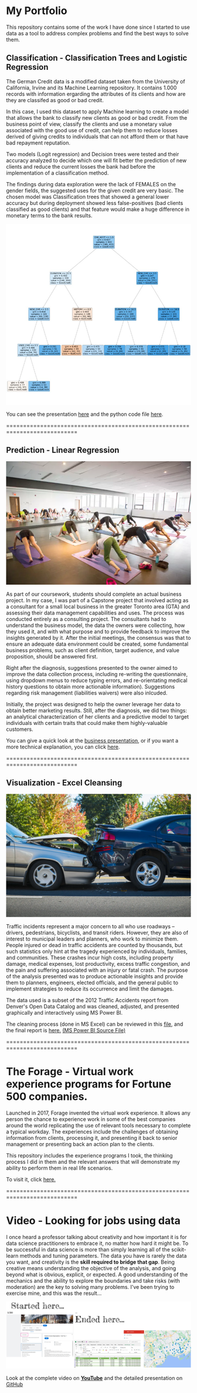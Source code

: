# My Portfolio
This repository contains some of the work I have done since I started to use data as a tool to address complex problems and find the best ways to solve them. 

## **Classification - Classification Trees and Logistic Regression**

The German Credit data is a modified dataset taken from the University of California, Irvine and its Machine Learning repository.  It contains 1.000 records with information ergarding the attributes of its clients and how are they are classifed as good or bad credit. 

In this case, I used this dataset to apply Machine learning to create a model that allows the bank to classify new clients as good or bad credit. From the business point of view, classify the clients and use a monetary value associated with the good use of credit, can help them to reduce losses derived of giving credits to individuals that can not afford them or that have bad repayment reputation.

Two models (Logit regression) and Decision trees were tested and their accuracy analyzed to decide which one will fit better the prediction of new clients and reduce the current losses the bank had before the implementation of a classification method.


The findings during data exploration were the lack of FEMALES on the gender fields, the suggested uses for the given credit are very basic.
The chosen model was Classification trees that showed a general lower accuracy but during deployment showed less false-positives (bad clients classified as good clients) and that feature would make a huge difference in monetary terms to the bank results. 

![German Credit_Classification Tree](https://github.com/cperezor1/MyPortfolio/blob/main/German%20Credit%20Classification%20Tree.jpg)

You can see the presentation [here](https://github.com/cperezor1/MyPortfolio/blob/main/German%20Credit%20Business%20Case%20Presentation.pdf) and the python code file [here](https://github.com/cperezor1/MyPortfolio/blob/main/GermanCreditCode.pdf). 

===========================================================================

## **Prediction - Linear Regression**

![enter image description here](https://github.com/cperezor1/MyPortfolio/blob/main/Yoga%20Studio%20Image.webp)

As part of our coursework, students should complete an actual business project. In my case, I was part of a Capstone project that involved acting as a consultant for a small local business in the greater Toronto area (GTA) and assessing their data management capabilities and uses. 
The process was conducted entirely as a consulting project. The consultants had to understand the business model, the data the owners were collecting, how they used it, and with what purpose and to provide feedback to improve the insights generated by it. 
After the initial meetings, the consensus was that to ensure an adequate data environment could be created, some fundamental business problems, such as client definition, target audience, and value proposition, should be answered first. 

Right after the diagnosis, suggestions presented to the owner aimed to improve the data collection process, including re-writing the questionnaire, using dropdown menus to reduce typing errors, and re-orientating medical history questions to obtain more actionable information). 
Suggestions regarding risk management (liabilities waivers) were also inlcuded. 

Initially, the project was designed to help the owner leverage her data to obtain better marketing results. Still, after the diagnosis, we did two things: an analytical characterization of her clients and a predictive model to target individuals with certain traits that could make them highly-valuable customers.  

You can give a quick look at the [business presentation](https://github.com/cperezor1/MyPortfolio/blob/main/BUSINESS%20%20Capstone%20Presentation.pdf), or if you want a more technical explanation, you can click [here](https://github.com/cperezor1/MyPortfolio/blob/main/TECHNICAL_%20Capstone%20Presentation.pdf).

===========================================================================

## **Visualization - Excel Cleansing**

![Car Accident](https://github.com/cperezor1/MyPortfolio/blob/main/Car%20Accident%20Image.webp)

Traffic incidents represent a major concern to all who use roadways –drivers, pedestrians, bicyclists, and transit riders. However, they are also of interest to municipal leaders and planners, who work to minimize them.
People injured or dead in traffic accidents are counted by thousands, but such statistics only hint at the tragedy experienced by individuals, families, and communities. These crashes incur high costs, including property damage, medical expenses, lost productivity, excess traffic congestion, and the pain and suffering associated with an injury or fatal crash.
The purpose of the analysis presented was to produce actionable insights and provide them to planners, engineers, elected officials, and the general public to implement strategies to reduce its occurrence and limit the damages.

The data used is a subset of the 2012 Traffic Accidents report from Denver's Open Data Catalog and was cleaned, adjusted, and presented graphically and interactively using MS Power BI. 

The cleaning process (done in MS Excel) can be reviewed in this [file](https://github.com/cperezor1/MyPortfolio/blob/main/XLSX%20Data%20File.xlsx), and the final report is [here.](https://github.com/cperezor1/MyPortfolio/blob/main/XLSX%20and%20PowerBI%20Report%20on%20Traffic%20Accidents%20in%20Denver%202012.pdf) [(MS Power BI Source File)](https://github.com/cperezor1/MyPortfolio/blob/main/Denver%20Traffic%20Accidents%20in%202012.pbix)

===========================================================================

# The Forage - Virtual work experience programs for Fortune 500 companies.

Launched in 2017, Forage invented the virtual work experience. It allows any person the chance to experience work in some of the best companies around the world replicating the use of relevant tools necessary to complete a typical workday. The experiences include the challenges of obtaining information from clients, processing it, and presenting it back to   senior management or presenting back an action plan to the clients.

This repository includes the experience programs I took, the thinking process I did in them and the relevant answers that will demonstrate my ability to perform them in real life scenarios.

To visit it, click [here.](https://github.com/cperezor1/TheForage)

===========================================================================
# Video - Looking for jobs using data

I once heard a professor talking about creativity and how important it is for data science practitioners to embrace it, no matter how hard it might be.
To be successful in data science is more than simply learning all of the scikit-learn methods and tuning parameters. The data you have is rarely the data you want, and creativity is the **skill required to bridge that gap**. Being creative means understanding the objective of the analysis, and going beyond what is obvious, explicit, or expected. A good understanding of the mechanics and the ability to explore the boundaries and take risks (with moderation) are the key to solving many problems.
I've been trying to exercise mine, and this was the result...

![enter image description here](https://github.com/cperezor1/MyPortfolio/blob/main/LCBO%20jobs%20search.jpg)

Look at the complete video on [**YouTube**](https://youtu.be/km4FVDQXP3I) and the detailed presentation on [GitHub](https://github.com/cperezor1/MyPortfolio/blob/main/Looking%20for%20jobs%20using%20data%20analysis.pdf)


